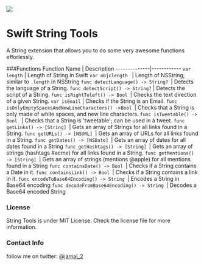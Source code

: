 ![](splash.png)
# Swift String Tools
A String extension that allows you to do some very awesome functions efforlessly. 

###Functions
Function Name | Description 
--------------|------------
```var length``` | Length of String in Swift
```var objclength ``` | Length of NSString, similar to ```.length``` in NSString
```func detectLanguage() -> String? ```| Detects the language of a String.
```func detectScript() -> String?``` | Detects the script of a String.
```func isRightToleft() -> Bool ```| Checks the text direction of a given String.
```var isEmail``` | Checks if the String is an Email.
```func isOnlyEmptySpacesAndNewLineCharacters() ->Bool ```| Checks that a String is only made of white spaces, and new line characters.
```func isTweetable() -> Bool ``` | Checks that a String is 'tweetable'; can be used in a tweet.
```func getLinks() -> [String] ```| Gets an array of Strings for all links found in a String.
```func getURLs() -> [NSURL] ```| Gets an array of URLs for all links found in a String.
```func getDates() -> [NSDate] ```| Gets an array of dates for all dates found in a String
```func getHashtags() -> [String] ```| Gets an array of strings (hashtags #acme) for all links found in a String.
```func getMentions() -> [String] ```| Gets an array of strings (mentions @apple) for all mentions found in a String
```func containsDate() -> Bool ```| Checks if a String contains a Date in it.
```func containsLink() -> Bool ```| Checks if a String contains a link in it.
```func encodeToBase64Encoding() -> String ```| Encodes a String in Base64 encoding
```func decodeFromBase64Encoding() -> String ```| Decodes a Base64 encoded String


### License
String Tools is under MIT License. Check the license file for more information.


### Contact Info
follow me on twitter: [@jamal_2](https:///www.twitter.com/jamal_2)
